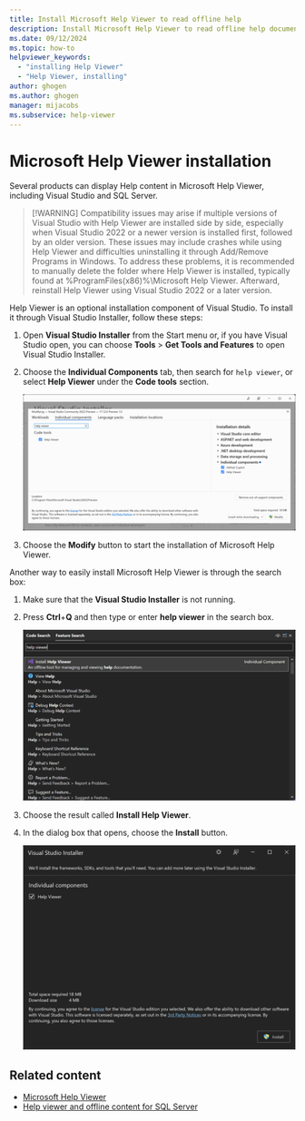 ```yaml
---
title: Install Microsoft Help Viewer to read offline help
description: Install Microsoft Help Viewer to read offline help documentation for various products including Visual Studio and SQL Server.
ms.date: 09/12/2024
ms.topic: how-to
helpviewer_keywords:
  - "installing Help Viewer"
  - "Help Viewer, installing"
author: ghogen
ms.author: ghogen
manager: mijacobs
ms.subservice: help-viewer
---
```

# Microsoft Help Viewer installation

Several products can display Help content in Microsoft Help Viewer, including Visual Studio and SQL Server.

>[!WARNING] Compatibility issues may arise if multiple versions of Visual Studio with Help Viewer are installed side by side, especially when Visual Studio 2022 or a newer version is installed first, followed by an older version. These issues may include crashes while using Help Viewer and difficulties uninstalling it through Add/Remove Programs in Windows.
To address these problems, it is recommended to manually delete the folder where Help Viewer is installed, typically found at %ProgramFiles(x86)%\Microsoft Help Viewer. Afterward, reinstall Help Viewer using Visual Studio 2022 or a later version.

Help Viewer is an optional installation component of Visual Studio. To install it through Visual Studio Installer, follow these steps:

1. Open **Visual Studio Installer** from the Start menu or, if you have Visual Studio open, you can choose **Tools** > **Get Tools and Features** to open Visual Studio Installer.

1. Choose the **Individual Components** tab, then search for `help viewer`, or select **Help Viewer** under the **Code tools** section.

   ![VS Installer Help Viewer component](media/installation/vs-installer.png)

1. Choose the **Modify** button to start the installation of Microsoft Help Viewer.

Another way to easily install Microsoft Help Viewer is through the search box:

1. Make sure that the **Visual Studio Installer** is not running.

1. Press **Ctrl**+**Q** and then type or enter **help viewer** in the search box.

   ![Search box](media/installation/quick-launch.png)

1. Choose the result called **Install Help Viewer**.

1. In the dialog box that opens, choose the **Install** button.

   ![Install button](media/installation/install.png)

## Related content

- [Microsoft Help Viewer](../help-viewer/overview.md)
- [Help viewer and offline content for SQL Server](/sql/sql-server/sql-server-offline-documentation)

